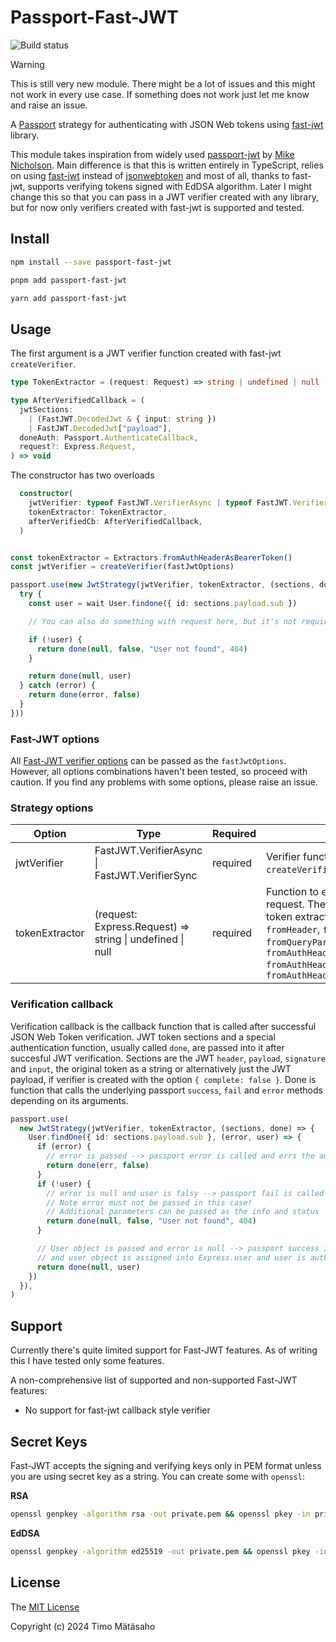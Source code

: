 # Passport-Fast-JWT

![Build status](https://github.com/timjam/passport-fast-jwt/actions/workflows/runTests.yml/badge.svg?branch=main)

> [!WARNING]
> This is still very new module. There might be a lot of issues and this might not work in every use case. If something does not work just let me know and raise an issue.

A [Passport](http://passportjs.org/) strategy for authenticating with JSON Web tokens using [fast-jwt](https://www.npmjs.com/package/fast-jwt) library.

This module takes inspiration from widely used [passport-jwt](https://www.npmjs.com/package/passport-jwt) by [Mike Nicholson](https://github.com/mikenicholson). Main difference is that this is written entirely in TypeScript, relies on using [fast-jwt](https://www.npmjs.com/package/fast-jwt) instead of [jsonwebtoken](https://github.com/auth0/node-jsonwebtoken) and most of all, thanks to fast-jwt, supports verifying tokens signed with EdDSA algorithm. Later I might change this so that you can pass in a JWT verifier created with any library, but for now only verifiers created with fast-jwt is supported and tested.

## Install

```bash
npm install --save passport-fast-jwt
```

```bash
pnpm add passport-fast-jwt
```

```bash
yarn add passport-fast-jwt
```

## Usage

The first argument is a JWT verifier function created with fast-jwt `createVerifier`.

```typescript
type TokenExtractor = (request: Request) => string | undefined | null

type AfterVerifiedCallback = (
  jwtSections:
    | (FastJWT.DecodedJwt & { input: string })
    | FastJWT.DecodedJwt["payload"],
  doneAuth: Passport.AuthenticateCallback,
  request?: Express.Request,
) => void
```

The constructor has two overloads

```typescript
  constructor(
    jwtVerifier: typeof FastJWT.VerifierAsync | typeof FastJWT.VerifierSync,
    tokenExtractor: TokenExtractor,
    afterVerifiedCb: AfterVerifiedCallback,
  )
```

```typescript

const tokenExtractor = Extractors.fromAuthHeaderAsBearerToken()
const jwtVerifier = createVerifier(fastJwtOptions)

passport.use(new JwtStrategy(jwtVerifier, tokenExtractor, (sections, done, request) => {
  try {
    const user = wait User.findone({ id: sections.payload.sub })

    // You can also do something with request here, but it's not required

    if (!user) {
      return done(null, false, "User not found", 404)
    }

    return done(null, user)
  } catch (error) {
    return done(error, false)
  }
}))
```

### Fast-JWT options

All [Fast-JWT verifier options](https://github.com/nearform/fast-jwt?tab=readme-ov-file#createverifier) can be passed as the `fastJwtOptions`. However, all options combinations haven't been tested, so proceed with caution. If you find any problems with some options, please raise an issue.

### Strategy options

| Option         | Type                                                      | Required | Description                                                                                                                                                                                                                                                  |
| -------------- | --------------------------------------------------------- | -------- | ------------------------------------------------------------------------------------------------------------------------------------------------------------------------------------------------------------------------------------------------------------ |
| jwtVerifier    | FastJWT.VerifierAsync \| FastJWT.VerifierSync             | required | Verifier function created with fast-jwt `createVerifier` function                                                                                                                                                                                            |
| tokenExtractor | (request: Express.Request) => string \| undefined \| null | required | Function to extract the token from the request. There are some predefined token extractors in the module `fromHeader`, `fromBodyField`, `fromQueryParam`, `fromAuthHeaderAsBearerToken (=== fromAuthHeaderWithScheme("bearer"))`, `fromAuthHeaderWithScheme` |

### Verification callback

Verification callback is the callback function that is called after successful JSON Web Token verification. JWT token sections and a special authentication function, usually called `done`, are passed into it after succesful JWT verification. Sections are the JWT `header`, `payload`, `signature` and `input`, the original token as a string or alternatively just the JWT payload, if verifier is created with the option `{ complete: false }`. Done is function that calls the underlying passport `success`, `fail` and `error` methods depending on its arguments.

```typescript
passport.use(
  new JwtStrategy(jwtVerifier, tokenExtractor, (sections, done) => {
    User.findOne({ id: sections.payload.sub }, (error, user) => {
      if (error) {
        // error is passed --> passport error is called and errs the authentication
        return done(err, false)
      }
      if (!user) {
        // error is null and user is falsy --> passport fail is called and fails the authentication.
        // Note error must not be passed in this case!
        // Additional parameters can be passed as the info and status
        return done(null, false, "User not found", 404)
      }

      // User object is passed and error is null --> passport success is called
      // and user object is assigned into Express.user and user is authenticated
      return done(null, user)
    })
  }),
)
```

## Support

Currently there's quite limited support for Fast-JWT features. As of writing this I have tested only some features.

A non-comprehensive list of supported and non-supported Fast-JWT features:

- No support for fast-jwt callback style verifier

## Secret Keys

Fast-JWT accepts the signing and verifying keys only in PEM format unless you are using secret key as a string. You can create some with `openssl`:

**RSA**

```bash
openssl genpkey -algorithm rsa -out private.pem && openssl pkey -in private.pem -pubout -out public.pem
```

**EdDSA**

```bash
openssl genpkey -algorithm ed25519 -out private.pem && openssl pkey -in private.pem -pubout -out public.pem
```

## License

The [MIT License](http://opensource.org/licenses/MIT)

Copyright (c) 2024 Timo Mätäsaho
